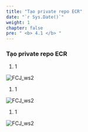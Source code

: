 ```yaml
---
title: "Tạo private repo ECR"
date: "`r Sys.Date()`"
weight: 1
chapter: false
pre: " <b> 4.1 </b> "
---
```


### Tạo private repo ECR

1. 1

![FCJ_ws2](/images/4.codebuild/_1.png)

1. 1

![FCJ_ws2](/images/4.codebuild/_2.png)

1. 1

![FCJ_ws2](/images/4.codebuild/_3.png)
